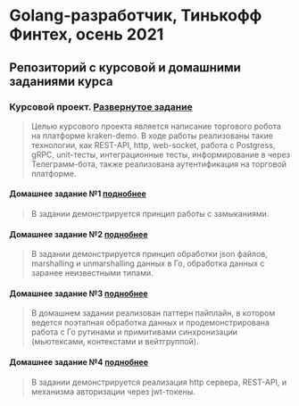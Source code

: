 # Golang-разработчик, Тинькофф Финтех, осень 2021

## Репозиторий с курсовой и домашними заданиями курса

### Курсовой проект. [Развернутое задание](course)
> Целью курсового проекта является написание торгового робота на платформе kraken-demo.
В ходе работы реализованы такие технологии, как REST-API, http, web-socket, работа с Postgress, 
gRPC, unit-тесты, интеграционные тесты, информирование в через Телеграмм-бота, также реализована
аутентификация на торговой платформе.

#### Домашнее задание №1 [поднобнее](home_work_01)
> В задании демонстрируется принцип работы с замыканиями.

#### Домашнее задание №2 [поднобнее](home_work_02)
> В задании демонстрируется принцип обработки json файлов, marshalling и unmarshalling данных в Го,
> обработка данных с заранее неизвестными типами.

#### Домашнее задание №3 [поднобнее](home_work_03)
> В домашнем задании реализован паттерн пайплайн, в котором ведется поэтапная обработка данных 
> и продемонстрирована работа с Го рутинами и примитивами синхронизации
> (мьютексами, контекстами и вейтгруппой).
> 
#### Домашнее задание №4 [поднобнее](home_work_04)

> В задании демонстрируется реализация http сервера, REST-API, и механизма авторизации через jwt-токены.

